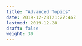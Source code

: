 ```yaml
---
title: "Advanced Topics"
date: 2019-12-28T21:27:46Z
lastmod: 2019-12-28
draft: false
weight: 30
---
```




